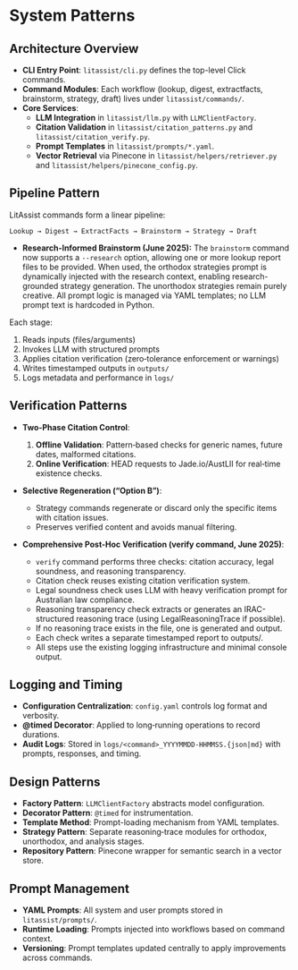 # System Patterns

## Architecture Overview

- **CLI Entry Point**: `litassist/cli.py` defines the top-level Click commands.
- **Command Modules**: Each workflow (lookup, digest, extractfacts, brainstorm, strategy, draft) lives under `litassist/commands/`.
- **Core Services**:
  - **LLM Integration** in `litassist/llm.py` with `LLMClientFactory`.
  - **Citation Validation** in `litassist/citation_patterns.py` and `litassist/citation_verify.py`.
  - **Prompt Templates** in `litassist/prompts/*.yaml`.
  - **Vector Retrieval** via Pinecone in `litassist/helpers/retriever.py` and `litassist/helpers/pinecone_config.py`.

## Pipeline Pattern

LitAssist commands form a linear pipeline:
```
Lookup → Digest → ExtractFacts → Brainstorm → Strategy → Draft
```
- **Research-Informed Brainstorm (June 2025):** The `brainstorm` command now supports a `--research` option, allowing one or more lookup report files to be provided. When used, the orthodox strategies prompt is dynamically injected with the research context, enabling research-grounded strategy generation. The unorthodox strategies remain purely creative. All prompt logic is managed via YAML templates; no LLM prompt text is hardcoded in Python.

Each stage:
1. Reads inputs (files/arguments)
2. Invokes LLM with structured prompts
3. Applies citation verification (zero‑tolerance enforcement or warnings)
4. Writes timestamped outputs in `outputs/`
5. Logs metadata and performance in `logs/`

## Verification Patterns

- **Two‑Phase Citation Control**:
  1. **Offline Validation**: Pattern‑based checks for generic names, future dates, malformed citations.
  2. **Online Verification**: HEAD requests to Jade.io/AustLII for real‑time existence checks.
- **Selective Regeneration (“Option B”)**:
  - Strategy commands regenerate or discard only the specific items with citation issues.
  - Preserves verified content and avoids manual filtering.

- **Comprehensive Post-Hoc Verification (verify command, June 2025)**:
  - `verify` command performs three checks: citation accuracy, legal soundness, and reasoning transparency.
  - Citation check reuses existing citation verification system.
  - Legal soundness check uses LLM with heavy verification prompt for Australian law compliance.
  - Reasoning transparency check extracts or generates an IRAC-structured reasoning trace (using LegalReasoningTrace if possible).
  - If no reasoning trace exists in the file, one is generated and output.
  - Each check writes a separate timestamped report to outputs/.
  - All steps use the existing logging infrastructure and minimal console output.

## Logging and Timing

- **Configuration Centralization**: `config.yaml` controls log format and verbosity.
- **@timed Decorator**: Applied to long‑running operations to record durations.
- **Audit Logs**: Stored in `logs/<command>_YYYYMMDD-HHMMSS.{json|md}` with prompts, responses, and timing.

## Design Patterns

- **Factory Pattern**: `LLMClientFactory` abstracts model configuration.
- **Decorator Pattern**: `@timed` for instrumentation.
- **Template Method**: Prompt-loading mechanism from YAML templates.
- **Strategy Pattern**: Separate reasoning‑trace modules for orthodox, unorthodox, and analysis stages.
- **Repository Pattern**: Pinecone wrapper for semantic search in a vector store.

## Prompt Management

- **YAML Prompts**: All system and user prompts stored in `litassist/prompts/`.
- **Runtime Loading**: Prompts injected into workflows based on command context.
- **Versioning**: Prompt templates updated centrally to apply improvements across commands.
